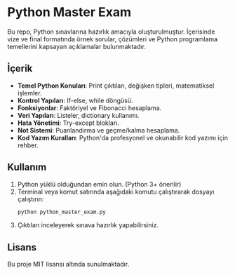 # Python Master Exam

Bu repo, Python sınavlarına hazırlık amacıyla oluşturulmuştur. İçerisinde vize ve final formatında örnek sorular, çözümleri ve Python programlama temellerini kapsayan açıklamalar bulunmaktadır.

## İçerik
- **Temel Python Konuları**: Print çıktıları, değişken tipleri, matematiksel işlemler.
- **Kontrol Yapıları**: If-else, while döngüsü.
- **Fonksiyonlar**: Faktöriyel ve Fibonacci hesaplama.
- **Veri Yapıları**: Listeler, dictionary kullanımı.
- **Hata Yönetimi**: Try-except blokları.
- **Not Sistemi**: Puanlandırma ve geçme/kalma hesaplama.
- **Kod Yazım Kuralları**: Python'da profesyonel ve okunabilir kod yazımı için rehber.

## Kullanım
1. Python yüklü olduğundan emin olun. (Python 3+ önerilir)
2. Terminal veya komut satırında aşağıdaki komutu çalıştırarak dosyayı çalıştırın:
   ```sh
   python python_master_exam.py
   ```
3. Çıktıları inceleyerek sınava hazırlık yapabilirsiniz.

## Lisans
Bu proje MIT lisansı altında sunulmaktadır.

